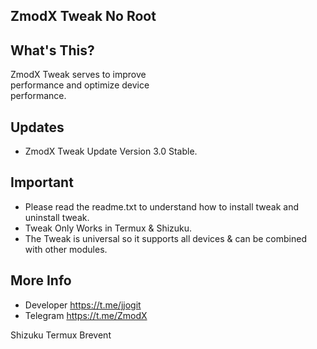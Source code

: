 ## ZmodX Tweak No Root

## What's This? <br />
ZmodX Tweak serves to improve  <br />performance and optimize device  <br />performance. <br />
## Updates
- ZmodX Tweak Update Version 3.0  Stable.
## Important
- Please read the readme.txt to understand how to install tweak and uninstall tweak.
- Tweak Only Works in Termux & Shizuku.
- The Tweak is universal so it supports all devices & can be combined with other modules.
## More Info
- Developer https://t.me/jjogit
- Telegram https://t.me/ZmodX

Shizuku
Termux
Brevent

